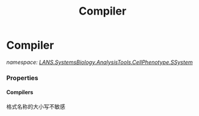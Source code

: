 ﻿---
title: Compiler
---

# Compiler
_namespace: [LANS.SystemsBiology.AnalysisTools.CellPhenotype.SSystem](N-LANS.SystemsBiology.AnalysisTools.CellPhenotype.SSystem.html)_






### Properties

#### Compilers
格式名称的大小写不敏感
